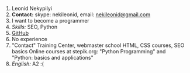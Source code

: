 1. Leonid Nekypilyi
2. **Contact:** skype: nekileonid, email: nekileonid@gmail.com
3. I want to become a programmer
4. _Skills:_ SEO, Python
5. [GitHub](https://github.com/superbobr)
6. No experience
7. "Contact" Training Center, webmaster school HTML, CSS courses, SEO basics
   Online courses at stepik.org: "Python Programming" and "Python: basics and applications"
8. _English:_ A2 :(
